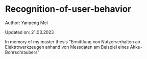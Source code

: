 # Recognition-of-user-behavior
Author: Yanpeng Mei

Updated on: 21.03.2023

In memory of my master thesis "Ermittlung von Nutzerverhalten an Elektrowerkzeugen anhand von Messdaten am Beispiel eines Akku-Bohrschraubers"

